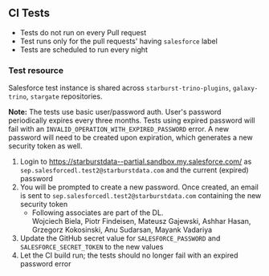 ## CI Tests 

- Tests do not run on every Pull request
- Test runs only for the pull requests' having `salesforce` label
- Tests are scheduled to run every night

### Test resource
Salesforce test instance is shared across `starburst-trino-plugins`, `galaxy-trino`, `stargate` repositories.

**Note:** The tests use basic user/password auth. User's password periodically expires every three months.
Tests using expired password will fail with an `INVALID_OPERATION_WITH_EXPIRED_PASSWORD` error.
A new password will need to be created upon expiration, which generates a new security token as well.

1. Login to https://starburstdata--partial.sandbox.my.salesforce.com/ as `sep.salesforcedl.test2@starburstdata.com` and the current (expired) password
2. You will be prompted to create a new password. Once created, an email is sent to `sep.salesforcedl.test2@starburstdata.com` containing the new security token
   * Following associates are part of the DL.  
     Wojciech Biela, Piotr Findeisen, Mateusz Gajewski, Ashhar Hasan, Grzegorz Kokosinski, Anu Sudarsan, Mayank Vadariya
3. Update the GitHub secret value for `SALESFORCE_PASSWORD` and `SALESFORCE_SECRET_TOKEN` to the new values
4. Let the CI build run; the tests should no longer fail with an expired password error